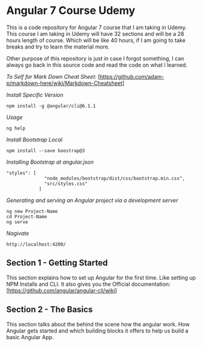 # Angular 7 Course Udemy

This is a code repository for Angular 7 course that I am taking in Udemy.
This course I am taking in Udemy will have 32 sections and will be a 28 hours length
of course. Which will be like 40 hours, if I am going to take breaks and try to learn
the material more.

Other purpose of this repository is just in case I forgot something, I can always go back
in this source code and read the code on what I learned.

*To Self for Mark Down Cheat Sheet*: [https://github.com/adam-p/markdown-here/wiki/Markdown-Cheatsheet]

*Install Specific Version*
```
npm install -g @angular/cli@6.1.1
```

*Usage*
```
ng help
```

*Install Bootstrap Local*
```
npm install --save boostrap@3
```

*Installing Bootstrap at angular.json*
```
"styles": [
              "node_modules/bootstrap/dist/css/bootstrap.min.css",
              "src/styles.css"
            ]
```

*Generating and serving an Angular project via a development server*
```
ng new Project-Name
cd Project-Name
ng serve
```

*Nagivate*
```
http://localhost:4200/
```

## Section 1 - Getting Started

This section explains how to set up Angular for the first time.
Like setting up NPM Installs and CLI.
It also gives you the Official  documentation: [https://github.com/angular/angular-cli/wiki]

## Section 2 - The Basics

This section talks about the behind the scene how the angular work.
How Angular gets started and which building blocks it offers to help
us build a basic Angular App.